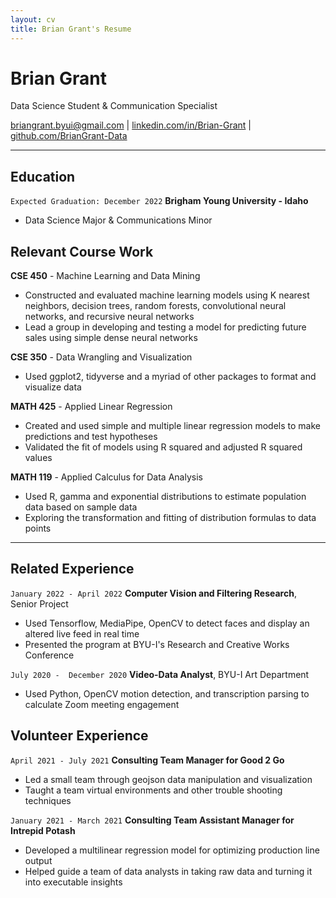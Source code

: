 ```yaml
---
layout: cv
title: Brian Grant's Resume
---
```

# Brian Grant
Data Science Student & Communication Specialist

<div id="webaddress">
<a href="mailto:briangrant.byui@gmail.com">briangrant.byui@gmail.com</a>
| <a href="https://linkedin.com/in/brian-grant">linkedin.com/in/Brian-Grant</a>
| <a href="https://github.com/BrianGrant-Data">github.com/BrianGrant-Data</a>
</div>

<!-- https://www.monique.tech/the-art-of-markdown -->


---


## Education 
`Expected Graduation: December 2022`
__Brigham Young University - Idaho__
- Data Science Major & Communications Minor


## Relevant Course Work
__CSE 450__  - Machine Learning and Data Mining
- Constructed and evaluated machine learning models using K nearest neighbors, decision trees, random forests, convolutional neural networks, and recursive neural networks
- Lead a group in developing and testing a model for predicting future sales using simple dense neural networks

__CSE 350__ - Data Wrangling and Visualization
- Used ggplot2, tidyverse and a myriad of other packages to format and visualize data

__MATH 425__ - Applied Linear Regression
- Created and used simple and multiple linear regression models to make predictions and test hypotheses
- Validated the fit of models using R squared and adjusted R squared values

__MATH 119__ - Applied Calculus for Data Analysis
- Used R, gamma and exponential distributions to estimate population data based on sample data
- Exploring the transformation and fitting of distribution formulas to data points


---


## Related Experience
`January 2022 - April 2022`
__Computer Vision and Filtering Research__, Senior Project
- Used Tensorflow, MediaPipe, OpenCV to detect faces and display an altered live feed in real time 
- Presented the program at BYU-I's Research and Creative Works Conference

`July 2020 -  December 2020`
__Video-Data Analyst__, BYU-I Art Department 
- Used Python, OpenCV motion detection, and transcription parsing to calculate Zoom meeting engagement

## Volunteer Experience
`April 2021 - July 2021`
__Consulting Team Manager for Good 2 Go__
- Led a small team through geojson data manipulation and visualization
- Taught a team virtual environments and other trouble shooting techniques

`January 2021 - March 2021`
__Consulting Team Assistant Manager for Intrepid Potash__
- Developed a multilinear regression model for optimizing production line output
- Helped guide a team of data analysts in taking raw data and turning it into executable insights





